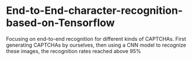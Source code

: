 # End-to-End-character-recognition-based-on-Tensorflow
Focusing on end-to-end recognition for different kinds of CAPTCHAs. First generating CAPTCHAs by ourselves, then using a CNN model to recognize these images, the recognition rates reached above 95%
